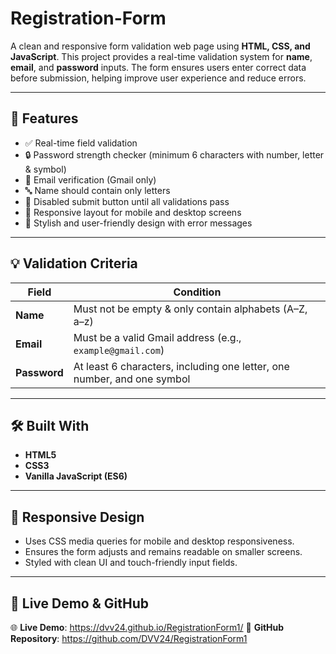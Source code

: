 # Registration-Form


A clean and responsive form validation web page using **HTML, CSS, and JavaScript**. This project provides a real-time validation system for **name**, **email**, and **password** inputs. The form ensures users enter correct data before submission, helping improve user experience and reduce errors.

---

## 🚀 Features

- ✅ Real-time field validation
- 🔒 Password strength checker (minimum 6 characters with number, letter & symbol)
- 📧 Email verification (Gmail only)
- 🔤 Name should contain only letters
- 🔘 Disabled submit button until all validations pass
- 📱 Responsive layout for mobile and desktop screens
- 🎨 Stylish and user-friendly design with error messages

---

## 💡 Validation Criteria

| Field     | Condition                                                                 |
|-----------|---------------------------------------------------------------------------|
| **Name**  | Must not be empty & only contain alphabets (A–Z, a–z)                     |
| **Email** | Must be a valid Gmail address (e.g., `example@gmail.com`)                |
| **Password** | At least 6 characters, including one letter, one number, and one symbol |

---

## 🛠️ Built With

- **HTML5**
- **CSS3**
- **Vanilla JavaScript (ES6)**

---

## 📱 Responsive Design

- Uses CSS media queries for mobile and desktop responsiveness.
- Ensures the form adjusts and remains readable on smaller screens.
- Styled with clean UI and touch-friendly input fields.

---
## 📸 Live Demo & GitHub

🌐 **Live Demo**: https://dvv24.github.io/RegistrationForm1/
📂 **GitHub Repository**: https://github.com/DVV24/RegistrationForm1


